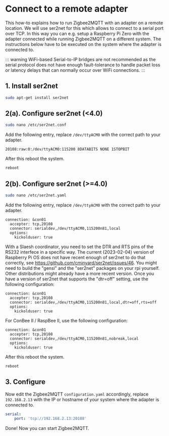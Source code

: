 # Connect to a remote adapter
This how-to explains how to run Zigbee2MQTT with an adapter on a remote location.
We will use ser2net for this which allows to connect to a serial port over TCP.
In this way you can e.g. setup a Raspberry Pi Zero with the adapter connected while running Zigbee2MQTT on a different system. The instructions below have to be executed on the system where the adapter is connected to.

::: warning
WiFi-based Serial-to-IP bridges are not recommended as the serial protocol does not have enough fault-tolerance to handle packet loss or latency delays that can normally occur over WiFi connections.
:::

## 1. Install ser2net
```bash
sudo apt-get install ser2net
```

## 2(a). Configure ser2net (<4.0)
```bash
sudo nano /etc/ser2net.conf
```

Add the following entry, replace `/dev/ttyACM0` with the correct path to your adapter.

```
20108:raw:0:/dev/ttyACM0:115200 8DATABITS NONE 1STOPBIT
```

After this reboot the system.
```bash
reboot
```

## 2(b). Configure ser2net (>=4.0)
```bash
sudo nano /etc/ser2net.yaml
```

Add the following entry, replace `/dev/ttyACM0` with the correct path to your adapter.

```
connection: &con01
  accepter: tcp,20108
  connector: serialdev,/dev/ttyACM0,115200n81,local
  options:
    kickolduser: true
```

With a Slaesh coordinator, you need to set the DTR and RTS pins of the RS232 interfece in a specific way. The current (2023-02-04) version of Raspberry Pi OS does not have recent enough of ser2net to do that correctly, see https://github.com/cminyard/ser2net/issues/46. You might need to build the "gensi" and the "ser2net" packages on your rpi yourself. Other distributions might already have a more recent version. Once you have a version of ser2net that supports the "dtr=off" setting, use the following configuration:

```
connection: &con01
  accepter: tcp,20108
  connector: serialdev,/dev/ttyACM0,115200n81,local,dtr=off,rts=off
  options:
    kickolduser: true
```

For ConBee II / RaspBee II, use the following configuration:

```
connection: &con01
  accepter: tcp,20108
  connector: serialdev,/dev/ttyACM0,115200n81,nobreak,local
  options:
    kickolduser: true
```

After this reboot the system.
```bash
reboot
```


## 3. Configure
Now edit the Zigbee2MQTT `configuration.yaml` accordingly, replace `192.168.2.13` with the IP or hostname of your system where the adapter is connected to.

```yaml
serial:
    port: 'tcp://192.168.2.13:20108'
```

Done! Now you can start Zigbee2MQTT.
